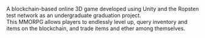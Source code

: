 A blockchain-based online 3D game developed using Unity and the Ropsten test network as an undergraduate graduation project.\
This MMORPG allows players to endlessly level up, query inventory and items on the blockchain, and trade items and ether among themselves.
